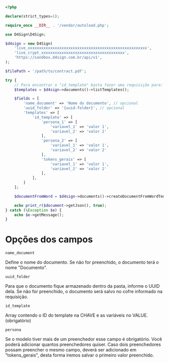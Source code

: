 ```php
<?php

declare(strict_types=1);

require_once __DIR__ . '/vendor/autoload.php';

use D4Sign\D4Sign;

$d4sign = new D4Sign(
    'live_xxxxxxxxxxxxxxxxxxxxxxxxxxxxxxxxxxxxxxxxxxxxxxxxxxxxx',
    'live_crypt_xxxxxxxxxxxxxxxxxxxxxxxxxxxxxxxxxxxxx',
    'https://sandbox.d4sign.com.br/api/v1',
);

$filePath = '/path/to/contract.pdf';

try {
    // Para encontrar o "id_template" basta fazer uma requisição para:
    $templates = $d4sign->documents()->listTemplates();

    $fields = [
        'name_document' => 'Nome do documento', // opcional
        'uuid_folder' => '{uuid-folder}', // opcional
        'templates' => [
            'id_template' => [
                'persona_1' => [
                    'variavel_1' => 'valor 1',
                    'variavel_2' => 'valor 2'
                ],
                'persona_2' => [
                    'variavel_1' => 'valor 1',
                    'variavel_2' => 'valor 2'
                ],
                'tokens_gerais' => [
                    'variavel_1' => 'valor 1',
                    'variavel_2' => 'valor 2'
                ],
            ],
        ]
    ];

    $documentFromWord = $d4sign->documents()->createDocumentFromWordTemplate('uuid-document', $fields);

    echo print_r($document->getJson(), true);
} catch (\Exception $e) {
    echo $e->getMessage();
}
```

# Opções dos campos

`name_document`

Define o nome do documento. Se não for preenchido, o documento terá o nome "Documento".

`uuid_folder`

Para que o documento fique armazenado dentro da pasta, informe o UUID dela. Se não for preenchido, o documento será
salvo no cofre informado na requisição.

`id_template`

Array contendo o ID do template na CHAVE e as variáveis no VALUE. (obrigatório)

`persona`

Se o modelo tiver mais de um preenchedor esse campo é obrigatório. Você poderá adicionar quantos preenchedores quiser.
Caso dois preenchedores possam preencher o mesmo campo, deverá ser adicionado em "tokens_gerais", desta forma iremos
salvar o primeiro valor preenchido.
